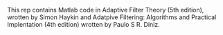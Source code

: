 
This rep contains Matlab code in Adaptive Filter Theory (5th edition), wrotten by Simon Haykin and Adatpive Filtering: Algorithms and Practical Implentation (4th edition) wrotten by Paulo S R. Diniz.

